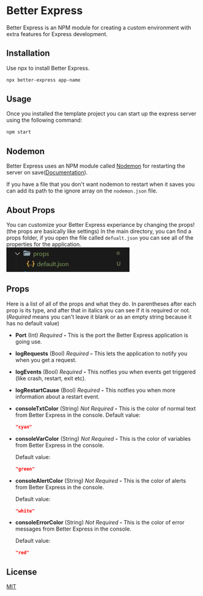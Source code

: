 # Better Express

Better Express is an NPM module for creating a custom environment with extra features for Express development.

## Installation

Use npx to install Better Express.

```bash
npx better-express app-name
```

## Usage

Once you installed the template project you can start up the express server using the following command:

```bash
npm start
```

## Nodemon

Better Express uses an NPM module called [Nodemon](https://nodemon.io/) for restarting the server on save([Documentation](https://github.com/remy/nodemon#nodemon)).

If you have a file that you don't want nodemon to restart when it saves you can add its path to the ignore array on the `nodemon.json` file.

## About Props

You can customize your Better Express experiance by changing the props! (the props are basically like settings)
In the main directory, you can find a props folder, if you open the file called `defualt.json` you can see all of the properties for the application.<br>
<img src="./bin\img\Props Capture.JPG" ><br>

## Props

Here is a list of all of the props and what they do.
In parentheses after each prop is its type, and after that in italics you can see if it is required or not. (_Required_ means you can't leave it blank or as an empty string because it has no default value)

- **Port** (Int) _Required_ **-** This is the port the Better Express application is going use.

- **logRequests** (Bool) _Required_ **-** This lets the application to notify you when you get a request.

- **logEvents** (Bool) _Required_ **-** This notfies you when events get triggered (like crash, restart, exit etc).

- **logRestartCause** (Bool) _Required_ **-** This notfies you when more information about a restart event.

- **consoleTxtColor** (String) _Not Required_ **-** This is the color of normal text from Better Express in the console.
  Default value:

  ```json
  "cyan"
  ```

- **consoleVarColor** (String) _Not Required_ **-** This is the color of variables from Better Express in the console.

  Default value:

  ```json
  "green"
  ```

- **consoleAlertColor** (String) _Not Required_ **-** This is the color of alerts from Better Express in the console.

  Default value:

  ```json
  "white"
  ```

- **consoleErrorColor** (String) _Not Required_ **-** This is the color of error messages from Better Express in the console.

  Default value:

  ```json
  "red"
  ```

## License

[MIT](https://choosealicense.com/licenses/mit/)

